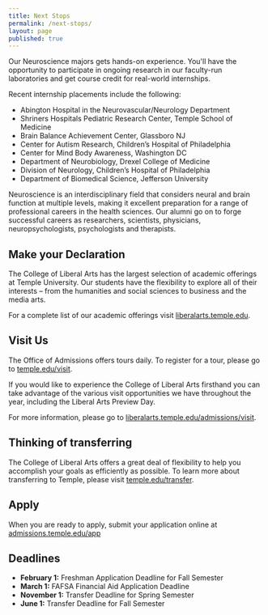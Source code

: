 ```yaml
---
title: Next Stops
permalink: /next-stops/
layout: page
published: true
---
```

Our Neuroscience majors gets hands-on experience. You'll have the opportunity to participate in ongoing research in our faculty-run laboratories and get course credit for real-world internships.

Recent internship placements include the following:

- Abington Hospital in the Neurovascular/Neurology Department
- Shriners Hospitals Pediatric Research Center, Temple School of Medicine
- Brain Balance Achievement Center, Glassboro NJ
- Center for Autism Research, Children’s Hospital of Philadelphia
- Center for Mind Body Awareness, Washington DC
- Department of Neurobiology, Drexel College of Medicine
- Division of Neurology, Children’s Hospital of Philadelphia
- Department of Biomedical Science, Jefferson University

Neuroscience is an interdisciplinary field that considers neural and brain function at multiple levels, making it excellent preparation for a range of professional careers in the health sciences. Our alumni go on to forge successful careers as researchers, scientists, physicians, neuropsychologists, psychologists and therapists.

## Make your Declaration

The College of Liberal Arts has the largest selection of  academic offerings at Temple University. Our students have the flexibility to explore all of their interests – from the humanities and social sciences to business and the media arts.   

For a complete list of our academic offerings visit [liberalarts.temple.edu](http://liberalarts.temple.edu).  

## Visit Us

The Office of Admissions offers tours daily. To register for a tour, please go to [temple.edu/visit](http://temple.edu/visit).

If you would like to experience the College of Liberal Arts firsthand you can take advantage of the various visit opportunities we have throughout the year, including the Liberal Arts Preview Day.   

For more information, please go to [liberalarts.temple.edu/admissions/visit](http://liberalarts.temple.edu/admissions/visit). 

## Thinking of transferring

The College of Liberal Arts offers a great deal of flexibility to help you accomplish your goals as efficiently as possible. To learn more about transferring to Temple, please visit [temple.edu/transfer](http://temple.edu/transfer). 

## Apply

When you are ready to apply, submit your application online at [admissions.temple.edu/app](http://admissions.temple.edu/app)

## Deadlines

- **February 1:** Freshman Application Deadline for Fall Semester
- **March 1:** FAFSA Financial Aid Application Deadline
- **November 1:** Transfer Deadline for Spring Semester
- **June 1:** Transfer Deadline for Fall Semester
